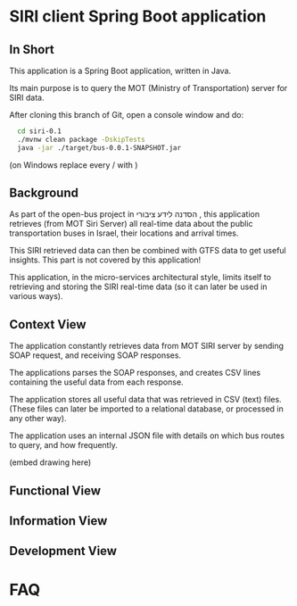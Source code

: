 # SIRI client Spring Boot application

## In Short
This application is a Spring Boot application, written in Java.

Its main purpose is to query the MOT (Ministry of Transportation) server for SIRI data.

After cloning this branch of Git, open a console window and do:
```bash
  cd siri-0.1 
  ./mvnw clean package -DskipTests  
  java -jar ./target/bus-0.0.1-SNAPSHOT.jar 
```
(on Windows replace every / with \)

## Background
As part of the open-bus project in הסדנה לידע ציבורי , this application retrieves (from MOT Siri Server) all real-time data about the public transportation buses in Israel, their locations and arrival times.

This SIRI retrieved data can then be combined with GTFS data to get useful insights. This part is not covered by this application!

This application, in the micro-services architectural style, limits itself to retrieving and storing the SIRI real-time data (so it can later be used in various ways).

## Context View
The application constantly retrieves data from MOT SIRI server by sending SOAP request, and receiving SOAP responses.

The applications parses the SOAP responses, and creates CSV lines containing the useful data from each response.

The application stores all useful data that was retrieved in CSV (text) files. (These files can later be imported to a relational database, or processed in any other way).

The application uses an internal JSON file with details on which bus routes to query, and how frequently.

(embed drawing here)



## Functional View

## Information View

## Development View

# FAQ
